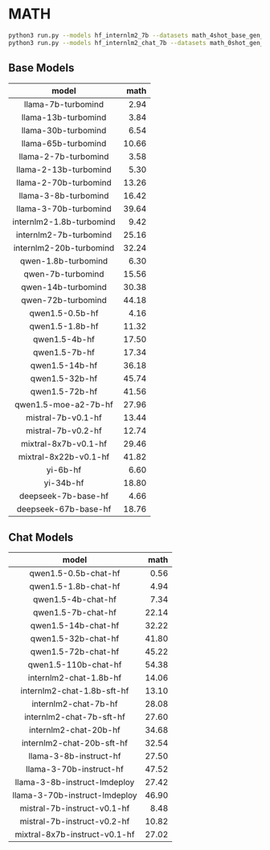 # MATH

```bash
python3 run.py --models hf_internlm2_7b --datasets math_4shot_base_gen_db136b --debug
python3 run.py --models hf_internlm2_chat_7b --datasets math_0shot_gen_393424 --debug
```

## Base Models

|          model           |   math |
|:------------------------:|-------:|
|    llama-7b-turbomind    |   2.94 |
|   llama-13b-turbomind    |   3.84 |
|   llama-30b-turbomind    |   6.54 |
|   llama-65b-turbomind    |  10.66 |
|   llama-2-7b-turbomind   |   3.58 |
|  llama-2-13b-turbomind   |   5.30 |
|  llama-2-70b-turbomind   |  13.26 |
|   llama-3-8b-turbomind   |  16.42 |
|  llama-3-70b-turbomind   |  39.64 |
| internlm2-1.8b-turbomind |   9.42 |
|  internlm2-7b-turbomind  |  25.16 |
| internlm2-20b-turbomind  |  32.24 |
|   qwen-1.8b-turbomind    |   6.30 |
|    qwen-7b-turbomind     |  15.56 |
|    qwen-14b-turbomind    |  30.38 |
|    qwen-72b-turbomind    |  44.18 |
|     qwen1.5-0.5b-hf      |   4.16 |
|     qwen1.5-1.8b-hf      |  11.32 |
|      qwen1.5-4b-hf       |  17.50 |
|      qwen1.5-7b-hf       |  17.34 |
|      qwen1.5-14b-hf      |  36.18 |
|      qwen1.5-32b-hf      |  45.74 |
|      qwen1.5-72b-hf      |  41.56 |
|   qwen1.5-moe-a2-7b-hf   |  27.96 |
|    mistral-7b-v0.1-hf    |  13.44 |
|    mistral-7b-v0.2-hf    |  12.74 |
|   mixtral-8x7b-v0.1-hf   |  29.46 |
|  mixtral-8x22b-v0.1-hf   |  41.82 |
|         yi-6b-hf         |   6.60 |
|        yi-34b-hf         |  18.80 |
|   deepseek-7b-base-hf    |   4.66 |
|   deepseek-67b-base-hf   |  18.76 |

## Chat Models

|             model             |   math |
|:-----------------------------:|-------:|
|     qwen1.5-0.5b-chat-hf      |   0.56 |
|     qwen1.5-1.8b-chat-hf      |   4.94 |
|      qwen1.5-4b-chat-hf       |   7.34 |
|      qwen1.5-7b-chat-hf       |  22.14 |
|      qwen1.5-14b-chat-hf      |  32.22 |
|      qwen1.5-32b-chat-hf      |  41.80 |
|      qwen1.5-72b-chat-hf      |  45.22 |
|     qwen1.5-110b-chat-hf      |  54.38 |
|    internlm2-chat-1.8b-hf     |  14.06 |
|  internlm2-chat-1.8b-sft-hf   |  13.10 |
|     internlm2-chat-7b-hf      |  28.08 |
|   internlm2-chat-7b-sft-hf    |  27.60 |
|     internlm2-chat-20b-hf     |  34.68 |
|   internlm2-chat-20b-sft-hf   |  32.54 |
|    llama-3-8b-instruct-hf     |  27.50 |
|    llama-3-70b-instruct-hf    |  47.52 |
| llama-3-8b-instruct-lmdeploy  |  27.42 |
| llama-3-70b-instruct-lmdeploy |  46.90 |
|  mistral-7b-instruct-v0.1-hf  |   8.48 |
|  mistral-7b-instruct-v0.2-hf  |  10.82 |
| mixtral-8x7b-instruct-v0.1-hf |  27.02 |
